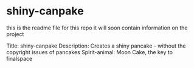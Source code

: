 # shiny-canpake
this is the readme file for this repo
it will soon contain information on the project

Title: shiny-canpake
Description: Creates a shiny pancake - without the copyright issues of pancakes
Spirit-animal: Moon Cake, the key to finalspace

